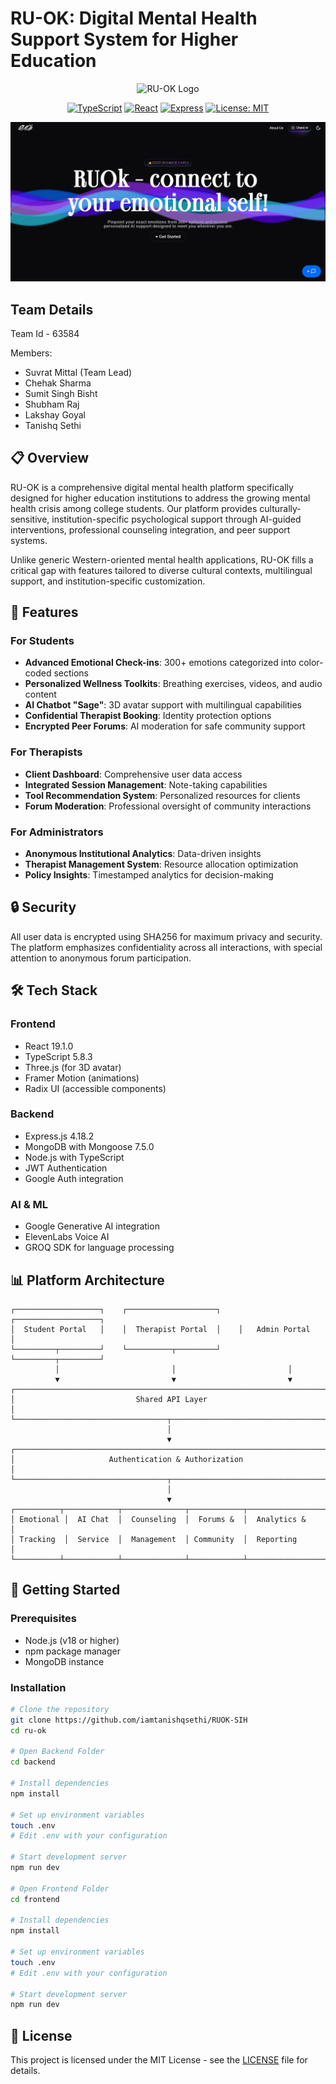 # RU-OK: Digital Mental Health Support System for Higher Education

<div align="center">

![RU-OK Logo](https://via.placeholder.com/200x200?text=RU-OK)

[![TypeScript](https://img.shields.io/badge/TypeScript-5.8.3-blue)](https://www.typescriptlang.org/)
[![React](https://img.shields.io/badge/React-19.1.0-blue)](https://reactjs.org/)
[![Express](https://img.shields.io/badge/Express-4.18.2-green)](https://expressjs.com/)
[![License: MIT](https://img.shields.io/badge/License-MIT-yellow.svg)](https://opensource.org/licenses/MIT)

</div>

![img.png](img.png)

## Team Details 
Team Id - 63584

Members:
- Suvrat Mittal (Team Lead)
- Chehak Sharma 
- Sumit Singh Bisht
- Shubham Raj
- Lakshay Goyal 
- Tanishq Sethi

## 📋 Overview

RU-OK is a comprehensive digital mental health platform specifically designed for higher education institutions to address the growing mental health crisis among college students. Our platform provides culturally-sensitive, institution-specific psychological support through AI-guided interventions, professional counseling integration, and peer support systems.

Unlike generic Western-oriented mental health applications, RU-OK fills a critical gap with features tailored to diverse cultural contexts, multilingual support, and institution-specific customization.

## 🚀 Features

### For Students

- **Advanced Emotional Check-ins**: 300+ emotions categorized into color-coded sections
- **Personalized Wellness Toolkits**: Breathing exercises, videos, and audio content
- **AI Chatbot "Sage"**: 3D avatar support with multilingual capabilities
- **Confidential Therapist Booking**: Identity protection options
- **Encrypted Peer Forums**: AI moderation for safe community support

### For Therapists

- **Client Dashboard**: Comprehensive user data access
- **Integrated Session Management**: Note-taking capabilities
- **Tool Recommendation System**: Personalized resources for clients
- **Forum Moderation**: Professional oversight of community interactions

### For Administrators

- **Anonymous Institutional Analytics**: Data-driven insights
- **Therapist Management System**: Resource allocation optimization
- **Policy Insights**: Timestamped analytics for decision-making

## 🔒 Security

All user data is encrypted using SHA256 for maximum privacy and security. The platform emphasizes confidentiality across all interactions, with special attention to anonymous forum participation.


## 🛠️ Tech Stack

### Frontend
- React 19.1.0
- TypeScript 5.8.3
- Three.js (for 3D avatar)
- Framer Motion (animations)
- Radix UI (accessible components)

### Backend
- Express.js 4.18.2
- MongoDB with Mongoose 7.5.0
- Node.js with TypeScript
- JWT Authentication
- Google Auth integration

### AI & ML
- Google Generative AI integration
- ElevenLabs Voice AI
- GROQ SDK for language processing

## 📊 Platform Architecture

```
┌───────────────────┐    ┌────────────────────┐    ┌───────────────────┐
│  Student Portal   │    │  Therapist Portal  │    │   Admin Portal    │
└─────────┬─────────┘    └──────────┬─────────┘    └─────────┬─────────┘
          │                         │                         │
          ▼                         ▼                         ▼
┌───────────────────────────────────────────────────────────────────────┐
│                           Shared API Layer                             │
└──────────────────────────────────┬────────────────────────────────────┘
                                   │
                                   ▼
┌──────────────────────────────────────────────────────────────────────┐
│                     Authentication & Authorization                    │
└──────────────────────────────────┬───────────────────────────────────┘
                                   │
                                   ▼
┌──────────┬────────────┬──────────────┬────────────┬─────────────────┐
│ Emotional │  AI Chat  │  Counseling  │  Forums &  │  Analytics &    │
│ Tracking  │  Service  │  Management  │ Community  │  Reporting      │
└──────────┴────────────┴──────────────┴────────────┴─────────────────┘
```

## 🚀 Getting Started

### Prerequisites
- Node.js (v18 or higher)
- npm package manager
- MongoDB instance

### Installation

```bash
# Clone the repository
git clone https://github.com/iamtanishqsethi/RUOK-SIH
cd ru-ok

# Open Backend Folder 
cd backend

# Install dependencies
npm install

# Set up environment variables
touch .env
# Edit .env with your configuration

# Start development server
npm run dev

# Open Frontend Folder 
cd frontend

# Install dependencies
npm install

# Set up environment variables
touch .env
# Edit .env with your configuration

# Start development server
npm run dev
```



[//]: # (### Environment Variables)

[//]: # ()
[//]: # (Create a `.env` file with the following variables:)

[//]: # ()
[//]: # (```)

[//]: # (MONGODB_URI=your_mongodb_connection_string)

[//]: # (JWT_SECRET=your_jwt_secret)

[//]: # (GOOGLE_CLIENT_ID=your_google_client_id)

[//]: # (ELEVENLABS_API_KEY=your_elevenlabs_api_key)

[//]: # (GOOGLE_AI_API_KEY=your_google_ai_api_key)

[//]: # (CLOUDINARY_CLOUD_NAME=your_cloudinary_name)

[//]: # (CLOUDINARY_API_KEY=your_cloudinary_api_key)

[//]: # (CLOUDINARY_API_SECRET=your_cloudinary_api_secret)

[//]: # (```)



## 📝 License

This project is licensed under the MIT License - see the [LICENSE](LICENSE) file for details.

